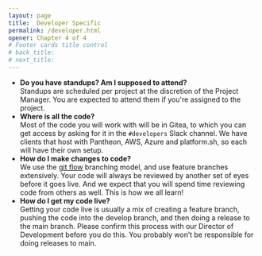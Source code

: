 ```yaml
---
layout: page
title:  Developer Specific
permalink: /developer.html
opener: Chapter 4 of 4
# Footer cards title control
# back_title:
# next_title:
---
```


- **Do you have standups? Am I supposed to attend?**  
Standups are scheduled per project at the discretion of the Project Manager. You are expected to attend them if you're assigned to the project. 
- **Where is all the code?**  
Most of the code you will work with will be in Gitea, to which you can get access by asking for it in the `#developers` Slack channel. We have clients that host with Pantheon, AWS, Azure and platform.sh, so each will have their own setup.
- **How do I make changes to code?**  
We use the [git flow](https://nvie.com/posts/a-successful-git-branching-model/) branching model, and use feature branches extensively. Your code will always be reviewed by another set of eyes before it goes live. And we expect that you will spend time reviewing code from others as well. This is how we all learn!
- **How do I get my code live?**  
Getting your code live is usually a mix of creating a feature branch, pushing the code into the develop branch, and then doing a release to the main branch. Please confirm this process with our Director of Development before you do this. You probably won’t be responsible for doing releases to main.
